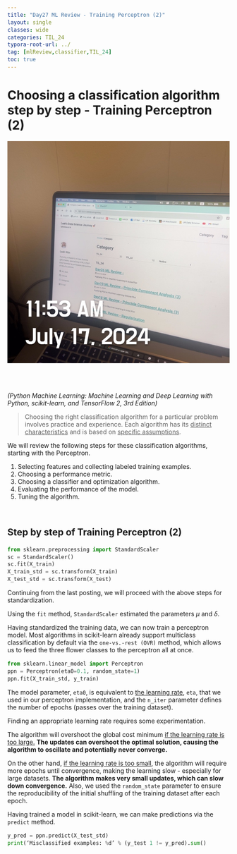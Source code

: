 ```yaml
---
title: "Day27 ML Review - Training Perceptron (2)"
layout: single
classes: wide
categories: TIL_24
typora-root-url: ../
tag: [mlReview,classifier,TIL_24]
toc: true 
---
```


# **Choosing a classification algorithm step by step** - Training Perceptron (2)

![9A24D9FE-384D-47B2-A010-DC1A8384D5AF_1_105_c](/images/2024-07-17-TIL24_Day27/9A24D9FE-384D-47B2-A010-DC1A8384D5AF_1_105_c-1503743.jpeg)

<br><br>

*(Python Machine Learning: Machine Learning and Deep Learning with Python, scikit-learn, and TensorFlow 2, 3rd Edition)*

> Choosing the right classification algorithm for a particular problem involves practice and experience. Each algorithm has its <u>distinct characteristics</u> and is based on <u>specific assumptions</u>.

We will review the following steps for these classification algorithms, starting with the Perceptron. 

1. Selecting features and collecting labeled training examples.
2. Choosing a performance metric.
3. Choosing a classifier and optimization algorithm.
4. Evaluating the performance of the model.
5. Tuning the algorithm.

<br>

## Step by step of Training Perceptron (2)



```python
from sklearn.preprocessing import StandardScaler
sc = StandardScaler()
sc.fit(X_train)
X_train_std = sc.transform(X_train)
X_test_std = sc.transform(X_test)
```

Continuing from the last posting, we will proceed with the above steps for standardization.

Using the `fit` method, `StandardScaler` estimated the parameters $\mu$ and $\delta$. 

Having standardized the training data, we can now train a perceptron model. Most algorithms in scikit-learn already support multiclass classification by default via the `one-vs.-rest (OVR)` method, which allows us to feed the three flower classes to the perceptron all at once. 



```python
from sklearn.linear_model import Perceptron
ppn = Perceptron(eta0=0.1, random_state=1)
ppn.fit(X_train_std, y_train)
```



The model parameter, `eta0`, is equivalent to <u>the learning rate</u>, `eta`, that we used in our perceptron implementation, and the `n_iter` parameter defines the number of epochs (passes over the training dataset).

Finding an appropriate learning rate requires some experimentation. 

The algorithm will overshoot the global cost minimum <u>if the learning rate is too large.</u> **The updates can overshoot the optimal solution, causing the algorithm to oscillate and potentially never converge.** 

On the other hand, <u>if the learning rate is too small</u>, the algorithm will require more epochs until convergence, making the learning slow - especially for large datasets. **The algorithm makes very small updates, which can slow down convergence.** Also, we used the `random_state` parameter to ensure the reproducibility of the initial shuffling of the training dataset after each epoch.

Having trained a model in scikit-learn, we can make predictions via the `predict` method.



```python
y_pred = ppn.predict(X_test_std)
print(‘Misclassified examples: %d’ % (y_test 1 != y_pred).sum()
```

<br>

